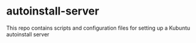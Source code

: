 # autoinstall-server
This repo contains scripts and configuration files for setting up a Kubuntu autoinstall server
